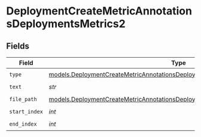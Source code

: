 # DeploymentCreateMetricAnnotationsDeploymentsMetrics2


## Fields

| Field                                                                                                                                                                      | Type                                                                                                                                                                       | Required                                                                                                                                                                   | Description                                                                                                                                                                |
| -------------------------------------------------------------------------------------------------------------------------------------------------------------------------- | -------------------------------------------------------------------------------------------------------------------------------------------------------------------------- | -------------------------------------------------------------------------------------------------------------------------------------------------------------------------- | -------------------------------------------------------------------------------------------------------------------------------------------------------------------------- |
| `type`                                                                                                                                                                     | [models.DeploymentCreateMetricAnnotationsDeploymentsMetricsRequestRequestBodyType](../models/deploymentcreatemetricannotationsdeploymentsmetricsrequestrequestbodytype.md) | :heavy_check_mark:                                                                                                                                                         | N/A                                                                                                                                                                        |
| `text`                                                                                                                                                                     | *str*                                                                                                                                                                      | :heavy_check_mark:                                                                                                                                                         | N/A                                                                                                                                                                        |
| `file_path`                                                                                                                                                                | [models.DeploymentCreateMetricAnnotationsDeploymentsMetricsFilePath](../models/deploymentcreatemetricannotationsdeploymentsmetricsfilepath.md)                             | :heavy_check_mark:                                                                                                                                                         | N/A                                                                                                                                                                        |
| `start_index`                                                                                                                                                              | *int*                                                                                                                                                                      | :heavy_check_mark:                                                                                                                                                         | N/A                                                                                                                                                                        |
| `end_index`                                                                                                                                                                | *int*                                                                                                                                                                      | :heavy_check_mark:                                                                                                                                                         | N/A                                                                                                                                                                        |